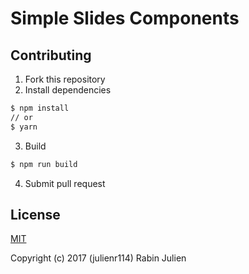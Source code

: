 # Simple Slides Components

## Contributing

1. Fork this repository
2. Install dependencies

``` bash
$ npm install
// or
$ yarn
```

3. Build
``` bash
$ npm run build
```
4. Submit pull request

## License

[MIT](http://opensource.org/licenses/MIT)

Copyright (c) 2017 (julienr114) Rabin Julien
